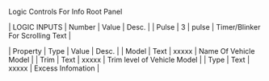 Logic Controls For Info Root Panel

| LOGIC INPUTS | Number | Value | Desc.                            |
| Pulse        | 3      | pulse | Timer/Blinker For Scrolling Text |

| Property | Type | Value | Desc.                       |
| Model    | Text | xxxxx | Name Of Vehicle Model       |
| Trim     | Text | xxxxx | Trim level of Vehicle Model |
| Type     | Text | xxxxx | Excess Infomation           |